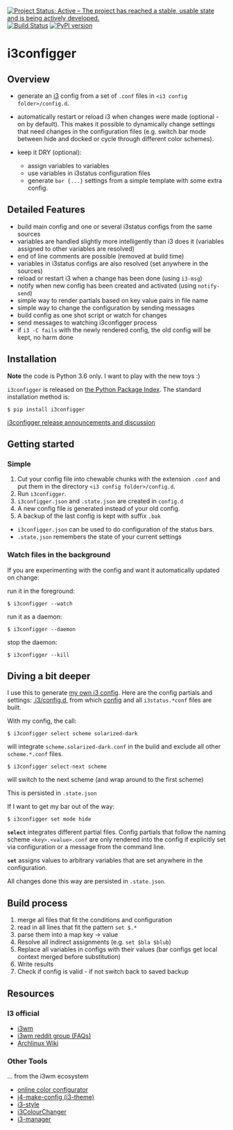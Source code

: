 [![Project Status: Active – The project has reached a stable, usable state and is being actively developed.](http://www.repostatus.org/badges/latest/active.svg)](http://www.repostatus.org/#active)
 [![Build Status](https://travis-ci.org/obestwalter/i3configger.svg?branch=master)](https://travis-ci.org/obestwalter/i3configger) [![PyPI version](https://badge.fury.io/py/i3configger.svg)](https://badge.fury.io/py/i3configger)

# i3configger

## Overview

* generate an [i3](https://i3wm.org) config from a set of `.conf` files in `<i3 config folder>/config.d`.

* automatically restart or reload i3 when changes were made (optional - on by default). This makes it possible to dynamically change settings that need changes in the configuration files (e.g. switch bar mode between hide and docked or cycle through different color schemes).

* keep it DRY (optional):

    * assign variables to variables
    * use variables in i3status configuration files
    * generate `bar {...}` settings from a simple template with some extra config.

##  Detailed Features

* build main config and one or several i3status configs from the same sources
* variables are handled slightly more intelligently than i3 does it (variables assigned to other variables are resolved)
* end of line comments are possible (removed at build time)
* variables in i3status configs are also resolved (set anywhere in the sources)
* reload or restart i3 when a change has been done (using `i3-msg`)
* notify when new config has been created and activated (using `notify-send`)
* simple way to render partials based on key value pairs in file name
* simple way to change the configuration by sending messages
* build config as one shot script or watch for changes
* send messages to watching i3configger process
* if `i3 -C fails` with the newly rendered config, the old config will be kept, no harm done

## Installation

**Note** the code is Python 3.6 only. I want to play with the new toys :)

`i3configger` is released on [the Python Package Index](https://pypi.org/project/i3configger/). The standard installation method is:

    $ pip install i3configger

[i3configger release announcements and discussion](https://www.reddit.com/r/i3wm/comments/6exzgs/meet_i3configger/)

## Getting started

### Simple

1. Cut your config file into chewable chunks with the extension `.conf` and put them in the directory `<i3 config folder>/config.d`.
2. Run `i3configger`.
3. `i3configger.json` and `.state.json` are created in `config.d`
4. A new config file is generated instead of your old config.
5. A backup of the last config is kept with suffix `.bak`

* `i3configger.json` can be used to do configuration of the status bars.
* `.state.json` remembers the state of your current settings

### Watch files in the background

If you are experimenting with the config and want it automatically updated on change:

run it in the foreground:

    $ i3configger --watch

run it as a daemon:

    $ i3configger --daemon

stop the daemon:

    $ i3configger --kill

## Diving a bit deeper

I use this to generate [my own i3 config](https://github.com/obestwalter/i3config). Here are the config partials and settings: [.i3/config.d](https://github.com/obestwalter/i3config/tree/master/config.d), from which [config](https://github.com/obestwalter/i3config/tree/master/config) and all `i3status.*conf` files are built.

With my config, the call:

    $ i3configger select scheme solarized-dark

will integrate `scheme.solarized-dark.conf` in the build and exclude all other `scheme.*.conf` files.

    $ i3configger select-next scheme

will switch to the next scheme (and wrap around to the first scheme)

This is persisted in `.state.json`

If I want to get my bar out of the way:

    $ i3configger set mode hide

**`select`** integrates different partial files. Config partials that follow the naming scheme `<key>.<value>.conf` are only rendered into the config if explicitly set via configuration or a message from the command line.

**`set`** assigns values to arbitrary variables that are set anywhere in the configuration.

All changes done this way are persisted in `.state.json`.

## Build process

1. merge all files that fit the conditions and configuration
2. read in all lines that fit the pattern `set $.*`
3. parse them into a map key -> value
4. Resolve all indirect assignments (e.g. `set $bla $blub`)
5. Replace all variables in configs with their values (bar configs get local context merged before substitution)
6. Write results
7. Check if config is valid - if not switch back to saved backup

## Resources

### I3 official

* [i3wm](https://i3wm.org/)
* [i3wm reddit group (FAQs)](https://www.reddit.com/r/i3wm/)
* [Archlinux Wiki](https://wiki.archlinux.org/index.php/I3)

### Other Tools

... from the i3wm ecosystem

* [online color configurator](https://thomashunter.name/i3-configurator/)
* [j4-make-config (i3-theme)](https://github.com/okraits/j4-make-config)
* [i3-style](https://github.com/acrisci/i3-style)
* [i3ColourChanger](https://github.com/PMunch/i3ColourChanger)
* [i3-manager](https://github.com/erayaydin/i3-manager)
